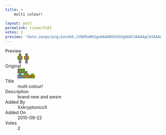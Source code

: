 ```yaml
---
title: >
    multi colour!

layout: post
permalink: /view/3181
votes: 2
preview: "data:image/png;base64,iVBORw0KGgoAAAANSUhEUgAAACUAAAAgCAIAAAAaMSbnAAAABnRSTlMA/wD/AP5AXyvrAAAA8UlEQVRIie1WQRKDIAxcOv6I9E2+iTc1fKn0oBUMEaOtHhz3JsmyTGB3dCm98QXhCQ2Ml7ouQPGh032W6GTNRblL8haxkd7LZgqzDaUeAPIp86Ozi410cKaDRFWfQAguhM1KFrqudxyUeQLo+6SuG9GgK3o77mxGr+6spbfpNdYQr7GG81x8+QWxmHcpzQThOQO9mxwzHI2rYRBD9AgM1ZG+YN+ppwNA4HLoqoFETwNt+17df7fef6Hn2a9Yzoxj8pOa+SmMpfrMaD6sxe/ZeeZm/y+kH43ZNF4LXb7PMhp2pMwq/er+u/VuvVsv4+w8+wBsG3PaE//KUgAAAABJRU5ErkJggg=="
---
```

<dl class="side-by-side">
<dt>Preview</dt>
<dd>
    <img class="preview" src="data:image/png;base64,iVBORw0KGgoAAAANSUhEUgAAACUAAAAgCAIAAAAaMSbnAAAABnRSTlMA/wD/AP5AXyvrAAAA8UlEQVRIie1WQRKDIAxcOv6I9E2+iTc1fKn0oBUMEaOtHhz3JsmyTGB3dCm98QXhCQ2Ml7ouQPGh032W6GTNRblL8haxkd7LZgqzDaUeAPIp86Ozi410cKaDRFWfQAguhM1KFrqudxyUeQLo+6SuG9GgK3o77mxGr+6spbfpNdYQr7GG81x8+QWxmHcpzQThOQO9mxwzHI2rYRBD9AgM1ZG+YN+ppwNA4HLoqoFETwNt+17df7fef6Hn2a9Yzoxj8pOa+SmMpfrMaD6sxe/ZeeZm/y+kH43ZNF4LXb7PMhp2pMwq/er+u/VuvVsv4+w8+wBsG3PaE//KUgAAAABJRU5ErkJggg==">
</dd>
<dt>Original</dt>
<dd>
    <img class="preview" src="data:image/png;base64,iVBORw0KGgoAAAANSUhEUgAAAEAAAAAgCAYAAACinX6EAAABEklEQVR42u2XAQ6EIAwE+RP//wF/QjRisEiLcJhyrGRzIdgE5mi7GuvHDqP92TcZdvmoeIie9WkA2PCTih6wdX0qAM6ZQ6UDtqwDAFIARVA/gLXb4J6znKQhxQvSAYDk76UTAJsCUnxQ6QVVALLNEQDFIijFnwCyeI0AYhsrAXhsg1J8Mr/FAwBSAEVQD4CV22D2OOdZ9QLtBDIeaDikC/5wVzz0bV6xQe7Kl/PFVgNI36dzAEAKvC2Clv1TZLWM2gL7RZGlBuX13JNr7JkrTj6fqz63yRWnKdOdEr8CcJmbZJ4ZHwYAZ7QogNRIqQaQWV8BQMlqAwAAAAAArAHAm0N/A2CpNji1EfrcCrfY5kFWeAMjbS3Udyc71gAAAABJRU5ErkJggg==">
</dd>
<dt>Title</dt>
<dd>multi colour!</dd>
<dt>Description</dt>
<dd>brand new and awsm</dd>
<dt>Added By</dt>
<dd>XxkryptonicxX</dd>
<dt>Added On</dt>
<dd>2010-09-22</dd>
<dt>Votes</dt>
<dd>2</dd>
</dl>
